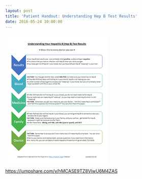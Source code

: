 ```yaml
---
layout: post
title: 'Patient Handout: Understanding Hep B Test Results'
date: 2016-05-24 10:00:00
---
```


![](/assets/images/patient-handout-understanding-hep-b-test-results.png)

<https://jumpshare.com/v/hMCASE9TZ8VlwU6M4ZAS>